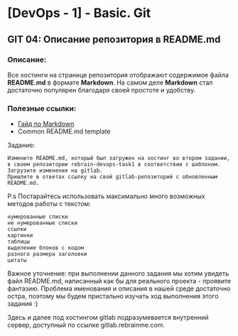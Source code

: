 # [DevOps - 1] - Basic. Git
##  GIT 04: Описание репозитория в README.md 

### Описание:

Все хостинги на странице репозитория отображают содержимое файла **README.md** в формате **Markdown**. На самом деле **Markdown** стал достаточно популярен благодаря своей простоте и удобству.

### Полезные ссылки:

- [Гайд по Markdown](https://guides.github.com/features/mastering-markdown/)
- Common README.md template

Задание:

    Измените README.md, который был загружен на хостинг во втором задании, в своем репозитории rebrain-devops-task1 в соответствии с шаблоном.
    Загрузите изменения на gitlab.
    Пришлите в ответах ссылку на свой gitlab-репозиторий с обновленным README.md.

P.s Постарайтесь использовать максимально много возможных методов работы с текстом:

    нумерованные списки
    не нумерованные списки
    ссылки
    картинки
    таблицы
    выделение блоков с кодом
    разного размера заголовки
    цитаты

Важное уточнение: при выполнении данного задания мы хотим увидеть файл README.md, написанный как бы для реального проекта - проявите фантазию. Проблема именования и описания в нашей среде достаточно остра, поэтому мы будем пристально изучать ход выполнения этого задания :)

Здесь и далее под хостингом gitlab подразумевается внутренний сервер, доступный по ссылке gitlab.rebrainme.com.
